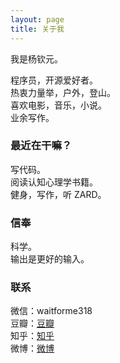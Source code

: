 ```yaml
---
layout: page
title: 关于我  
---
```


我是杨钦元。

程序员，开源爱好者。    
热衷力量举，户外，登山。        
喜欢电影，音乐，小说。    
业余写作。 

### 最近在干嘛？
写代码。  
阅读认知心理学书籍。  
健身，写作，听 ZARD。

### 信奉
科学。  
输出是更好的输入。

### 联系
微信：waitforme318  
豆瓣：[豆瓣](https://www.douban.com/people/PYnowhereman/)  
知乎：[知乎](https://www.zhihu.com/people/yang-nowhere-Razor/activities)  
微博：[微博](https://www.weibo.com/2094895362/profile?topnav=1&wvr=6&is_all=1)